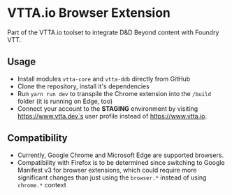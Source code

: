 # VTTA.io Browser Extension

Part of the VTTA.io toolset to integrate D&D Beyond content with Foundry VTT.

## Usage

- Install modules `vtta-core` and `vtta-ddb` directly from GitHub
- Clone the repository, install it's dependencies
- Run `yarn run dev` to transpile the Chrome extension into the `/build` folder (it is running on Edge, too)
- Connect your account to the **STAGING** environment by visiting https://www.vtta.dev`s user profile instead of https://www.vtta.io.

## Compatibility

- Currently, Google Chrome and Microsoft Edge are supported browsers.
- Compatibility with Firefox is to be determined since switching to Google Manifest v3 for browser extensions, which could require more significant changes than just using the `browser.*` instead of using `chrome.*` context
